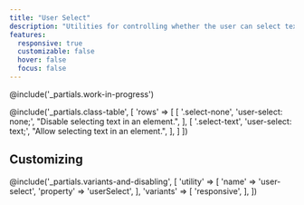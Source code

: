 ```yaml
---
title: "User Select"
description: "Utilities for controlling whether the user can select text in an element."
features:
  responsive: true
  customizable: false
  hover: false
  focus: false
---
```


@include('_partials.work-in-progress')

@include('_partials.class-table', [
  'rows' => [
    [
      '.select-none',
      'user-select: none;',
      "Disable selecting text in an element.",
    ],
    [
      '.select-text',
      'user-select: text;',
      "Allow selecting text in an element.",
    ],
  ]
])

## Customizing

@include('_partials.variants-and-disabling', [
    'utility' => [
        'name' => 'user-select',
        'property' => 'userSelect',
    ],
    'variants' => [
        'responsive',
    ],
])
